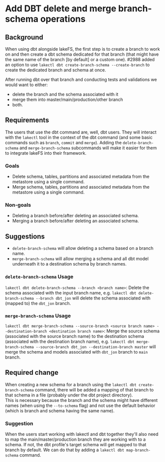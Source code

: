 # Add DBT delete and merge branch-schema operations

## Background

When using dbt alongside lakeFS, the first step is to create a branch to work on and then create a dbt schema dedicated for that branch (that might have the same name of the branch [by default] or a custom one). #2988 added an option to use `lakectl dbt create-branch-schema --create-branch` to create the dedicated branch and schema at once.

After running dbt over that branch and conducting tests and validations we would want to either: 
- delete the branch and the schema associated with it
- merge them into master/main/production/other branch
- both.

## Requirements

The users that use the dbt command are, well, dbt users. They will interact with the `lakectl` tool in the context of the dbt command (and some basic commands such as `branch`, `commit` and `merge`).
Adding the `delete-branch-schema` and `merge-branch-schema` subcommands will make it easier for them to integrate lakeFS into their framework.

### Goals 
- Delete schema, tables, partitions and associated metadata from the metastore using a single command.
- Merge schema, tables, partitions and associated metadata from the metastore using a single command.

### Non-goals

- Deleting a branch before/after deleting an associated schema.
- Merging a branch before/after deleting an associated schema.

## Suggestions

- `delete-branch-schema` will allow deleting a schema based on a branch name.
- `merge-branch-schema` will allow merging a schema and all dbt model underneath it to a destination schema by branch names.

### `delete-branch-schema` Usage

`lakectl dbt delete-branch-schema --branch <branch name>`: Delete the schema associated with the input branch name, e.g. `lakectl dbt delete-branch-schema --branch dbt_jon` will delete the schema associated with (mapped to) the `dbt_jon` branch.

### `merge-branch-schema` Usage

`lakectl dbt merge-branch-schema --source-branch <source branch name> --destination-branch <destination branch name>`: Merge the source schema (associated with the source branch name) to the destination schema (associated with the destination branch name), e.g. `lakectl dbt merge-branch-schema --source-branch dbt_jon --destination-branch master` will merge the schema and models associated with `dbt_jon` branch to `main` branch.

## Required change

When creating a new schema for a branch using the `lakectl dbt create-branch-schema` command, there will be added a mapping of that branch to that schema in a file (probably under the dbt project directory).  
This is necessary because the branch and the schema might have different names (when using the `--to-schema` flag) and not use the default behavior (which is branch and schema having the same name).

### Suggestion

When the users start working with lakectl and dbt together they'll also need to map the main/master/production branch they are working with to a schema. If not, the dbt profile's target schema will get mapped to that branch by default. We can do that by adding a `lakectl dbt map-branch-schema` command.
